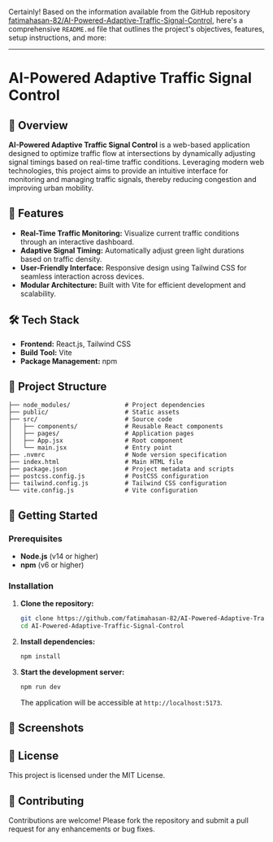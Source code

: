 Certainly! Based on the information available from the GitHub repository [fatimahasan-82/AI-Powered-Adaptive-Traffic-Signal-Control](https://github.com/fatimahasan-82/AI-Powered-Adaptive-Traffic-Signal-Control), here's a comprehensive `README.md` file that outlines the project's objectives, features, setup instructions, and more:

---

# AI-Powered Adaptive Traffic Signal Control

## 🚦 Overview

**AI-Powered Adaptive Traffic Signal Control** is a web-based application designed to optimize traffic flow at intersections by dynamically adjusting signal timings based on real-time traffic conditions. Leveraging modern web technologies, this project aims to provide an intuitive interface for monitoring and managing traffic signals, thereby reducing congestion and improving urban mobility.

## 🌟 Features

* **Real-Time Traffic Monitoring:** Visualize current traffic conditions through an interactive dashboard.
* **Adaptive Signal Timing:** Automatically adjust green light durations based on traffic density.
* **User-Friendly Interface:** Responsive design using Tailwind CSS for seamless interaction across devices.
* **Modular Architecture:** Built with Vite for efficient development and scalability.

## 🛠️ Tech Stack

* **Frontend:** React.js, Tailwind CSS
* **Build Tool:** Vite
* **Package Management:** npm

## 📁 Project Structure

```
├── node_modules/               # Project dependencies
├── public/                     # Static assets
├── src/                        # Source code
│   ├── components/             # Reusable React components
│   ├── pages/                  # Application pages
│   ├── App.jsx                 # Root component
│   └── main.jsx                # Entry point
├── .nvmrc                      # Node version specification
├── index.html                  # Main HTML file
├── package.json                # Project metadata and scripts
├── postcss.config.js           # PostCSS configuration
├── tailwind.config.js          # Tailwind CSS configuration
└── vite.config.js              # Vite configuration
```

## 🚀 Getting Started

### Prerequisites

* **Node.js** (v14 or higher)
* **npm** (v6 or higher)

### Installation

1. **Clone the repository:**

   ```bash
   git clone https://github.com/fatimahasan-82/AI-Powered-Adaptive-Traffic-Signal-Control.git
   cd AI-Powered-Adaptive-Traffic-Signal-Control
   ```

2. **Install dependencies:**

   ```bash
   npm install
   ```

3. **Start the development server:**

   ```bash
   npm run dev
   ```

   The application will be accessible at `http://localhost:5173`.

## 📸 Screenshots



## 📄 License

This project is licensed under the MIT License.

## 🤝 Contributing

Contributions are welcome! Please fork the repository and submit a pull request for any enhancements or bug fixes.
